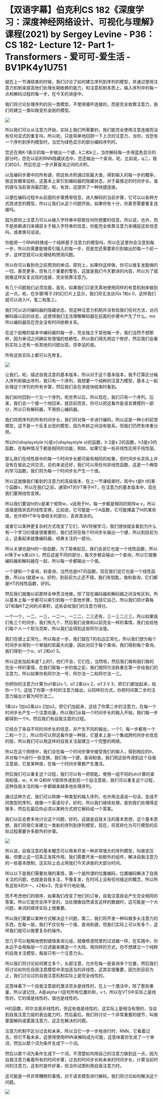 # 【双语字幕】伯克利CS 182《深度学习：深度神经网络设计、可视化与理解》课程(2021) by Sergey Levine - P36：CS 182- Lecture 12- Part 1- Transformers - 爱可可-爱生活 - BV1PK4y1U751

就在上一节课结束的时候，我们讨论了如何建立序列到序列的模型，并通过使用注意力机制来提高他们处理长期依赖的能力，和注意机制本质上，输入序列中的每一点和解码过程的每一步，在今天的讲座中。

我们将讨论处理序列的另一类模型，不使用循环连接的，而是完全依靠注意力，我们将建立一类叫做变形金刚的模型。



![](img/eb8f2393246ada1edf7f82f175cb6a50_1.png)

所以我们可以从注意力开始，实际上我们所需要的，我们能完全使用注意连接而没有任何显式的重复吗，所以呃，只是简单地回顾一下上次的注意力，当你，当您有一个序列到序列模型时，当您为绿色显示的部分编码序列时。

您还在用K-1表示的每一步输出一个键，k二和k三，当你解码每一步用蓝色显示的部分时，您在以前的RNN隐藏状态中，您还输出一个查询，呃，比如说，q二，我们的Q3，然后在这一步计算查询之间的点积。

以及编码步骤中的所有键，把这些点积通过软最大值，得到输入的每一步的概率，按这些概率加权，这基本上索引到编码器的隐藏状态，对于最接近的时间步长，谁的键与当前查询最匹配，和，有效，这提供了一种快捷连接。

以便在编码过程中从前面的步骤携带信息，进入解码的当前步骤，它可以以各种方式改进您的模型，所以让我们从这个问题开始，如果你有十分，你甚至需要重复连接吗。

因为原则上注意力可以从输入字符串中获取任何你想要的信息，所以说，也许，而不是依赖递归来捕获关于输入字符串的信息，你能完全依靠注意力来捕捉这些信息吗，或者换句话说。

你能把一个RNN转换成一个纯粹基于注意力的模型吗，所以在这里你会注意到每一步，所以你需要能够索引输入的每一步，但是您还需要索引到输出的每一个前一步，这样您就可以处理结构预测问题。

所以你可以看到你之前预测的单词，原则上，如果你这样做，你可以做复发能做的一切，甚至更多，但有几个重要的警告，这就是我们今天要讲的内容，所以为了摆脱像这样反复出现的连接，完全依靠注意力。

有几个问题我们必须克服，首先，如果我们只是天真地使用同样的有意机制来做到这一点，呃，在步骤l等于2的幻灯片上显示，我们将无法访问s 1和s 0，这样我们就可以进入H，氢二和氢三。

我们可以访问编码器的隐藏状态，但这种注意力机制并没有给我们任何方法，访问解码器以前的状态，这使得我们无法理解解码器在前面的步骤中产生了什么，ms所以编码器现在完全没有时间依赖关系。

在这个幼稚的版本中编码器的每一步，完全独立于其他每一步，我们当然不想那样，因为单词之间确实有很强的依赖性，所以我们得先把这个修好，然后我们会看到实际上还有一些其他的问题出现，但幸运的是。

所有这些实际上都可以先修复。

![](img/eb8f2393246ada1edf7f82f175cb6a50_3.png)

让我们，呃，描述自我注意的基本版本，所以对于这个基本版本，我不打算区分输入序列和输出序列，我只有一个序列，我想要一个纯粹的注意力模型，基本上一起处理这个序列的所有步骤，然后我们会在讲座快结束时看到。

我们如何回到一个又一个序列，呃世界以后，所以现在，我们只有一个序列，后来，我们会一个接一个地回来，就目前而言，你可以把这看作是语言建模的一部分，所以只有解码器，不用担心编码器。

我们将把序列的所有时间步长，我们将对每一步进行编码，所以这是一种小的前馈模型，这不是一个反复出现的模型，因为年龄之间没有联系，但我们仍然有体重分担。

所以h{\displaystyle h}是x{\displaystyle x}的函数，h 2是x 2的函数，h3是x3的函数，在每种情况下都是相同的功能，例如，如果它是一些非线性应用于线性层。

那么我们在线性层中的每一个时间步长都可能有相同的权重，但时间步长实际上并没有在彼此之间交流，总的来说还好，我们可以用任何非线性函数，这是一个典型的学习函数，我们将为每一个时间步长产生一个值。

所以这就像我们看到的注意力的高级版本，在上一节课结束时，其中v t是h t的某个函数v，所以在我们之前，通常HT的VT等于HT，在注意力的基本版本中，现在我们要用线性变换。

所以我们要说ht的v是某个矩阵w，v适用于ht，每一步都是相同的矩阵w v，所以该值是隐状态的线性变换，比如说，它可能是一个A函数，它可能掩盖了ht的某些值，也许把HT中与值相关的部分，丢弃其余的。

或者它以某种更复杂的方式改变了它们，WV将被学习，我们很快就会看到为什么有一个学习价值是很重要的，我们还将在每个时间步长输出一个键，所以到目前为止，这看起来就像编码器，经典关注的一部分。

所以关键也是ht的一些函数，为了简单起见，我们会说它也是一个线性函数，所以kt等于w k乘以h t，然后这是不同的部分，每次步都会输出一个查询，所以它就像编码器和解码器在一起，所以每一步都输出一个值。

一个键和一个查询，和查询，当然也是HT的函数，现在我们说它也是一个线性函数，所以q t就是w q，好的，到目前为止还不错，我们有钥匙，值和查询，它们都是HT的线性函数，好的。

然后我们就像以前那样全神贯注地做，除了现在编码器和解码器之间没有区别，所以基本上每一步都可以索引到每一个其他步骤，包括它自己，所以我们将计算每QT和每KT之间的点乘积，这些会给我们的注意力得分。

一个一个，一二，一三，一二一，一二二，二三还有，三一三二三三，所以如果我们有三个时间步，我们有九个，然后我们会做和以前完全一样的事情，我们会给他们每个人一个软马克斯，所以我们会得到这些阿尔法值。

我们在键上正常化，所以每走一步，我们就在T的右边正常化，所以我们想为每个时间步长得到一个单独的软最大向量，因此对应于每个查询，我们得到每个查询，我们得到一个α，α1 2和α1 3。

所以这些加起来是T上的1，他们不会，它们在，当然啦，然后我们做和我们做的完全一样的事情，在我们取每一步的值之前，我们按阿尔法称重在第一步给我们的注意力，所以如果你有阿尔法一号，阿尔法一二和阿尔法一三。

你把你的注意力计算为α1乘以v 1，α1 2乘以v 2，α1 3 V 3，把它们都加起来，给你一个1，这给了你第一步时的注意力输出，以同样的方式，你把时间第二步的注意力输出计算为阿尔法二。

1乘以v 1加α2乘以v 2加α2，把它们加起来，这给了你第二步的注意力，在每一个时间步长产生一个注意向量，所以我们从每一个时间步长的输入开始，我们每一步都得到一个h，然后我们有自我注意的过程。

它结合了来自不同时间步长的信息，并产生不同的输出，一个1，每一步都有一个二和一个三，所以你可以把这看作是一种层，它基本上是一个集成跨时间步长信息的层，所以我们可以用这样的自我关注层建立一个完整的网络。

所以在这个网络中，我们会在每一个时间步骤中接受我们的输入，得到相应的h，并对每个h进行一些变换，我们有一个键，查询和值，我们把这些传递到这个自我注意层，它是某种层，在每一个时间步骤都产生激活。

然后我们可以重复这个过程，我们可以有一把钥匙，使用一组不同的uh计算的查询和值，w，K W Q和W V矩阵传递到另一个自注意层，我们可以重复这个过程，这种自我关注的每一步都越来越多地处理序列。

通过这种方式，我们可以转换一种类型的输入序列，也许用法语说一句话，变成不同类型的序列，就像一个英语句子，好的，所以我们继续处理，直到我们处理得足够多，然后在最后你必须以某种方式把它解码成一个答案。

我们以后会更多地讨论这个问题，好的，这就是自我关注的基本思想，这个基本思想，我们将用它来建立一类新的序列到序列模型，现在，将其转化为可行模型的实际过程需要许多额外的步骤。



![](img/eb8f2393246ada1edf7f82f175cb6a50_5.png)

所以说，自我注意的基本概念可以用来开发一种非常强大的序列模型，叫做变压器，但要让这一切真正发挥作用，我们需要开发一些额外的组件，解决自我注意力的一些基本限制，这实际上会占用我们今天讲座的大部分时间。

所以以下是我们需要处理的事情，第一个是所谓的位置编码，位置编码解决了自我关注的问题，也就是自我关注，不像复发，在时间上没有任何接近的概念，所以所有这些X的X一，x2和x3，完全平行地处理。

而不考虑他们的顺序，如果我们改变了他们的订单，自我注意层会产生完全相同的答案，所以它是完全序不变的，当处理像自然语言这样的数据时，这可能是一个大问题，单词的顺序实际上很重要。

所以我们需要以某种方式解决这个问题，第二，我们将开发一种叫做多头注意力的东西，在每一层，我们不仅仅有一个值、查询和键，但我们实际上可以有多个，这样我们就可以做更复杂的操作。

您几乎可以粗略地想到键值查询元组，就像修道院里的过滤器一样，在实践中，你永远不会用每层一个过滤器来建造一个大陆，用同样的方式，你不想建立一个纯粹的自我关注模型，每层只有一个注意力头。

所以我们将讨论如何建立多个，头部注意，允许在每一层查询多个位置，然后我们将讨论如何在自我注意模型中添加适当的非线性，这其实很重要，因为到目前为止，我们讨论过的自我注意机制实际上是完全线性的。

这意味着下一个自我注意层的激活完全是线性的，在上一个激活中，除了那些重量，所以请记住，A是alpha l t逗号所有位置的和，v t，所以在VTS中实际上是线性的，它的值是线性的，值也是线性的。

H的函数，阿尔法是非线性的，但这些值是线性的，这实际上是相当有限的，当谈到自我注意力层的表达能力时，然后最后，我们将讨论一个非常重要的细节，叫做蒙面解码或蒙面注意力，这正在解决的问题。

注意力机制不区分过去和未来，所以当它一步一步地进行时，RNN，它看着过去，但它不看未来，这使得使用RNN来解码成为可能，这意味着你生成了一个单词，然后以那个词为条件生成下一个词。

然后以那个词为条件生成下一个词，不清楚如何用自己的注意力做到这一点，因为自我注意力看着所有的时间步骤，过去的时间步长和未来的时间步长，计算当前时间的注意力，这有时是件好事，但当你试图利用自我注意力时。

这可能是一件非常糟糕的事情，对于语言模型进行解码，我们将讨论如何解决这个问题。

![](img/eb8f2393246ada1edf7f82f175cb6a50_7.png)